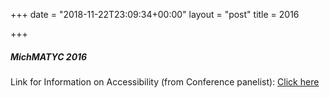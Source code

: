 +++
date = "2018-11-22T23:09:34+00:00"
layout = "post"
title = 2016

+++
##### MichMATYC 2016

Link for Information on Accessibility (from Conference panelist): [Click here](http://webaccess.msu.edu/Tutorials/index.html)